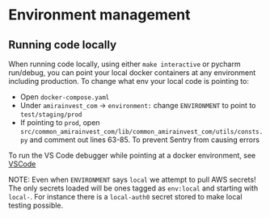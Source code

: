 # Environment management

## Running code locally

When running code locally, using either `make interactive` or pycharm run/debug, you can point your local docker
containers at any environment including production.
To change what env your local code is pointing to:


* Open `docker-compose.yaml`
* Under `amirainvest_com` -> `environment:` change `ENVIRONMENT` to point to `test/staging/prod`
* If pointing to `prod`, open `src/common_amirainvest_com/lib/common_amirainvest_com/utils/consts.py` and comment out lines 63-85. To prevent Sentry from causing errors

To run the VS Code debugger while pointing at a docker environment, see [VSCode](VSCODE.md)

NOTE: Even when `ENVIRONMENT` says `local` we attempt to pull AWS secrets! The only secrets loaded will be ones tagged
as `env:local` and starting with `local-`. For instance there is a `local-auth0` secret stored to make local testing
possible.


